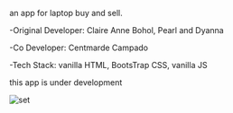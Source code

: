 an app for laptop buy and sell.

-Original Developer: Claire Anne Bohol, Pearl and Dyanna

-Co Developer: Centmarde Campado

-Tech Stack: vanilla HTML, BootsTrap CSS, vanilla JS

this app is under development

![set](https://github.com/kleyr567/RenTech/assets/159101935/6ea16ef2-0848-407c-bd64-0a6f995b3a33)
